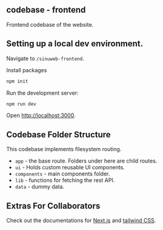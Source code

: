 ## codebase - frontend
Frontend codebase of the website.

## Setting up a local dev environment.

Navigate to `/sinuweb-frontend`.

Install packages

```bash
npm init
```

Run the development server:

```bash
npm run dev
```

Open [http://localhost:3000](http://localhost:3000).

## Codebase Folder Structure

This codebase implements filesystem routing.

- `app` - the base route. Folders under here are child routes.
- `ui` - Holds custom reusable UI components.
- `components` - main components folder.
- `lib` - functions for fetching the rest API.
- `data` - dummy data.


## Extras For Collaborators

Check out the documentations for [Next.js](https://nextjs.org/docs) and [tailwind CSS](https://tailwindcss.com/docs/installation).



